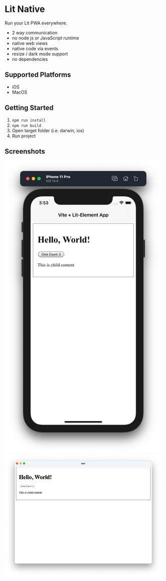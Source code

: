 # Lit Native

Run your Lit PWA everywhere.

- 2 way communication
- no node js or JavaScript runtime
- native web views
- native code via events
- resize / dark mode support
- no dependencies

## Supported Platforms

- iOS
- MacOS

## Getting Started

1. `npm run install`
2. `npm run build`
3. Open target folder (i.e. darwin, ios)
4. Run project

## Screenshots

![](/screenshots/ios.png)
![](/screenshots/macos.png)

